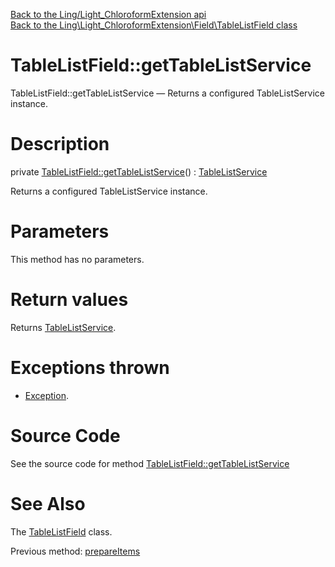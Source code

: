 [Back to the Ling/Light_ChloroformExtension api](https://github.com/lingtalfi/Light_ChloroformExtension/blob/master/doc/api/Ling/Light_ChloroformExtension.md)<br>
[Back to the Ling\Light_ChloroformExtension\Field\TableListField class](https://github.com/lingtalfi/Light_ChloroformExtension/blob/master/doc/api/Ling/Light_ChloroformExtension/Field/TableListField.md)


TableListField::getTableListService
================



TableListField::getTableListService — Returns a configured TableListService instance.




Description
================


private [TableListField::getTableListService](https://github.com/lingtalfi/Light_ChloroformExtension/blob/master/doc/api/Ling/Light_ChloroformExtension/Field/TableListField/getTableListService.md)() : [TableListService](https://github.com/lingtalfi/Light_ChloroformExtension/blob/master/doc/api/Ling/Light_ChloroformExtension/Field/TableList/TableListService.md)




Returns a configured TableListService instance.




Parameters
================

This method has no parameters.


Return values
================

Returns [TableListService](https://github.com/lingtalfi/Light_ChloroformExtension/blob/master/doc/api/Ling/Light_ChloroformExtension/Field/TableList/TableListService.md).


Exceptions thrown
================

- [Exception](http://php.net/manual/en/class.exception.php).&nbsp;







Source Code
===========
See the source code for method [TableListField::getTableListService](https://github.com/lingtalfi/Light_ChloroformExtension/blob/master/Field/TableListField.php#L198-L204)


See Also
================

The [TableListField](https://github.com/lingtalfi/Light_ChloroformExtension/blob/master/doc/api/Ling/Light_ChloroformExtension/Field/TableListField.md) class.

Previous method: [prepareItems](https://github.com/lingtalfi/Light_ChloroformExtension/blob/master/doc/api/Ling/Light_ChloroformExtension/Field/TableListField/prepareItems.md)<br>

